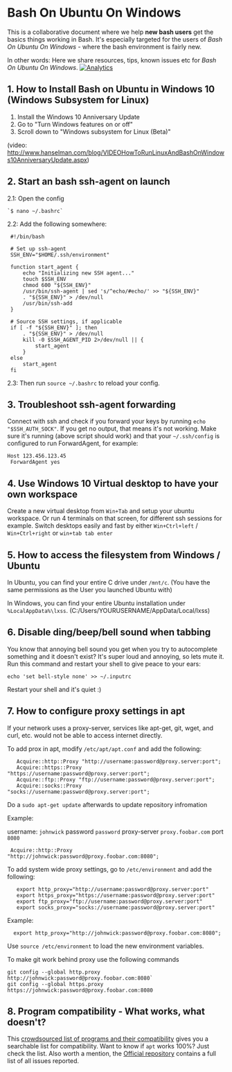 # Bash On Ubuntu On Windows 
This is a collaborative document where we help **new bash users** get the basics things working in Bash. It's especially targeted for the users of *Bash On Ubuntu On Windows* - where the bash environment is fairly new.

In other words: Here we share resources, tips, known issues etc for *Bash On Ubuntu On Windows*.
[![Analytics](https://ga-beacon.appspot.com/UA-37656767-10/repo-readme)](https://github.com/abergs/ubuntuonwindows)

## 1. How to Install Bash on Ubuntu in Windows 10 (Windows Subsystem for Linux)
1. Install the Windows 10 Anniversary Update
2. Go to "Turn Windows features on or off"
3. Scroll down to "Windows subsystem for Linux (Beta)" 
 

(video: http://www.hanselman.com/blog/VIDEOHowToRunLinuxAndBashOnWindows10AnniversaryUpdate.aspx)

## 2. Start an bash ssh-agent on launch
2.1: Open the config  

    `$ nano ~/.bashrc`

2.2: Add the following somewhere:
   ``` 
    #!/bin/bash
    
    # Set up ssh-agent
    SSH_ENV="$HOME/.ssh/environment"
    
    function start_agent {
        echo "Initializing new SSH agent..."
        touch $SSH_ENV
        chmod 600 "${SSH_ENV}"
        /usr/bin/ssh-agent | sed 's/^echo/#echo/' >> "${SSH_ENV}"
        . "${SSH_ENV}" > /dev/null
        /usr/bin/ssh-add
    }
    
    # Source SSH settings, if applicable
    if [ -f "${SSH_ENV}" ]; then
        . "${SSH_ENV}" > /dev/null
        kill -0 $SSH_AGENT_PID 2>/dev/null || {
            start_agent
        }
    else
        start_agent
    fi
```
2.3: Then run `source ~/.bashrc` to reload your config.


## 3. Troubleshoot ssh-agent forwarding
Connect with ssh and check if you forward your keys by running `echo "$SSH_AUTH_SOCK"`. If you get no output, that means it's not working. Make sure it's running (above script should work) and that your `~/.ssh/config` is configured to run ForwardAgent, for example:

```
Host 123.456.123.45
 ForwardAgent yes
```


## 4. Use Windows 10 Virtual desktop to have your own workspace
Create a new virtual desktop from `Win+Tab` and setup your ubuntu workspace. Or run 4 terminals on that screen, for different ssh sessions for example. Switch desktops easily and fast by either `Win+Ctrl+left` / `Win+Ctrl+right` or `win+tab tab enter`


## 5.  How to access the filesystem from Windows / Ubuntu

In Ubuntu, you can find your entire C drive under `/mnt/c`. (You have the same permissions as the User you launched Ubuntu with)

In Windows, you can find your entire Ubuntu installation under `%LocalAppData%\lxss`. (C:/Users/YOURUSERNAME/AppData/Local/lxss)

## 6. Disable ding/beep/bell sound when tabbing
You know that annoying bell sound you get when you try to autocomplete something and it doesn't exist? It's super loud and annoying, so lets mute it. Run this command and restart your shell to give peace to your ears:  

`echo 'set bell-style none' >> ~/.inputrc`  

Restart your shell and it's quiet :)


## 7.  How to configure proxy settings in apt

If your network uses a proxy-server, services like apt-get, git, wget, and curl, etc. would not be able to access internet directly.

To add prox in apt, modify `/etc/apt/apt.conf` and add the following:
```
   Acquire::http::Proxy "http://username:password@proxy.server:port";
   Acquire::https::Proxy "https://username:password@proxy.server:port";
   Acquire::ftp::Proxy "ftp://username:password@proxy.server:port";
   Acquire::socks::Proxy "socks://username:password@proxy.server:port";
```
Do a `sudo apt-get update` afterwards to update repository infromation

Example: 

username: `johnwick` password `password` proxy-server `proxy.foobar.com` port `8080`

`
   Acquire::http::Proxy "http://johnwick:password@proxy.foobar.com:8080";`

To add system wide proxy settings, go to `/etc/environment` and add the following:

```
   export http_proxy="http://username:password@proxy.server:port"
   export https_proxy="https://username:password@proxy.server:port"
   export ftp_proxy="ftp://username:password@proxy.server:port"
   export socks_proxy="socks://username:password@proxy.server:port"
```

Example: 

`  export http_proxy="http://johnwick:password@proxy.foobar.com:8080";`
  
  Use `source /etc/environment` to load the new environment variables.
  
To make git work behind proxy use the following commands

```
git config --global http.proxy http://johnwick:password@proxy.foobar.com:8080`
git config --global https.proxy https://johnwick:password@proxy.foobar.com:8080
```
## 8. Program compatibility - What works, what doesn't?
This [crowdsourced list of programs and their compatibility](https://github.com/ethanhs/WSL-Programs) gives you a searchable list for compatibility. Want to know if `apt` works 100%? Just check the list. Also worth a mention, the [Official repository](https://github.com/microsoft/BashOnWindows/) contains a full list of all issues reported.
